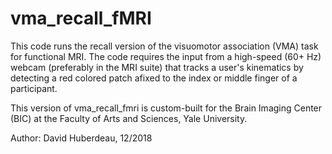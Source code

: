 # vma_recall_fMRI

This code runs the recall version of the visuomotor association (VMA) task for functional MRI. The 
code requires the input from a high-speed (60+ Hz) webcam (preferably in the MRI suite) that tracks a 
user's kinematics by detecting a red colored patch afixed to the index or middle finger of a participant.

This version of vma_recall_fmri is custom-built for the Brain Imaging Center (BIC) at the Faculty of Arts and Sciences, Yale University.

Author: David Huberdeau, 12/2018


